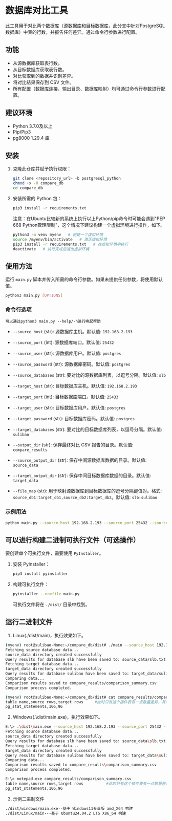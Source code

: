 # 数据库对比工具

此工具用于对比两个数据库（源数据库和目标数据库，此分支中针对PostgreSQL数据库）中表的行数，并报告任何差异。通过命令行参数进行配置。

## 功能
- 从源数据库获取表行数。
- 从目标数据库获取表行数。
- 对比获取到的数据并识别差异。
- 将对比结果保存到 CSV 文件。
- 所有配置（数据库连接、输出目录、数据库映射）均可通过命令行参数进行配置。

## 建议环境
- Python 3.7.0及以上
- Pip/Pip3
- pg8000 1.29.4 库

## 安装
1. 克隆此仓库并赋予执行权限：
   ```bash
   git clone <repository_url> -b postgresql_python
   chmod +x -R compare_db
   cd compare_db
   ```
2. 安装所需的 Python 包：
   ```bash
   pip3 install -r requirements.txt
   ```
   注意：在Ubuntu比较新的系统上执行以上Python/pip命令时可能会遇到"PEP 668 Python管理限制"，这个情况下建议构建一个虚拟环境进行操作，如下。
   ```bash
   python3 -m venv myenv   # 创建一个虚拟环境
   source /myenv/bin/activate   # 激活虚拟环境
   pip3 install -r requirements.txt   # 在虚拟环境中执行
   deactivate   # 执行完成后退出虚拟环境
   ```

## 使用方法
运行 `main.py` 脚本并传入所需的命令行参数。如果未提供任何参数，将使用默认值。

```bash
python3 main.py [OPTIONS]
```

### 命令行选项
`可以通过python3 main.py --help/-h进行唤起帮助`
- `--source_host` (str): 源数据库主机。默认值: `192.168.2.193`
- `--source_port` (int): 源数据库端口。默认值: `25432`
- `--source_user` (str): 源数据库用户。默认值: `postgres`
- `--source_password` (str): 源数据库密码。默认值: `postgres`
- `--source_databases` (str): 要对比的源数据库列表，以逗号分隔。默认值: `slb`

- `--target_host` (str): 目标数据库主机。默认值: `192.168.2.193`
- `--target_port` (int): 目标数据库端口。默认值: `25433`
- `--target_user` (str): 目标数据库用户。默认值: `postgres`
- `--target_password` (str): 目标数据库密码。默认值: `postgres`
- `--target_databases` (str): 要对比的目标数据库列表，以逗号分隔。默认值: `sulibao`

- `--output_dir` (str): 保存最终对比 CSV 报告的目录。默认值: `compare_results`
- `--source_output_dir` (str): 保存中间源数据库数据的目录。默认值: `source_data`
- `--target_output_dir` (str): 保存中间目标数据库数据的目录。默认值: `target_data`

- `--file_map` (str): 用于映射源数据库到目标数据库的逗号分隔键值对。格式: `source_db1:target_db1,source_db2:target_db2`。默认值: `slb:sulibao`

### 示例用法
```bash
python main.py --source_host 192.168.2.193 --source_port 25432 --source_user postgres --source_password SLBpg2025 --source_databases slb --target_host 192.168.2.193 --target_port 25433 --target_user postgres --target_password SLBmysql2025 --target_databases sulibao --file_map slb:sulibao --output_dir compare_results
```

## 可以进行构建二进制可执行文件（可选操作）
要创建单个可执行文件，需要使用 `PyInstaller`。

1. 安装 PyInstaller：
   ```bash
   pip3 install pyinstaller
   ```
2. 构建可执行文件：
   ```bash
   pyinstaller --onefile main.py
   ```
   可执行文件将在 `./dist/` 目录中找到。

## 运行二进制文件

1. Linux(./dist/main)，执行效果如下。
```bash
(myenv) root@sulibao-None:~/compare_db/dist# ./main --source_host 192.168.2.193 --source_port 25432 --source_user postgres --source_password SLBpg2025 --source_databases slb --target_host 192.168.2.193 --target_port 25433 --target_user postgres --target_password SLBpg2025 --target_databases sulibao --file_map slb:sulibao --output_dir compare_results
Fetching source database data...
source_data directory created successfully
Query results for database slb have been saved to: source_data/slb.txt
Fetching target database data...
target_data directory created successfully
Query results for database sulibao have been saved to: target_data/sulibao.txt
Comparing data...
Comparison results saved to compare_results/comparison_summary.csv
Comparison process completed.

(myenv) root@sulibao-None:~/compare_db/dist# cat compare_results/comparison_summary.csv 
table name,source rows,target rows     #此时只有这个插件表有一点数量差异，其余无数量差异的表不会显示
pg_stat_statements,106,96
```

2. Windows(.\dist\main.exe)，执行效果如下。

```bash
E:\> .\dist\main.exe --source_host 192.168.2.193 --source_port 25432 --source_user postgres --source_password SLBpg2025 --source_databases slb --target_host 192.168.2.193 --target_port 25433 --target_user postgres --target_password SLBpg2025 --target_databases sulibao --file_map slb:sulibao --output_dir compare_results
Fetching source database data...
source_data directory created successfully
Query results for database slb have been saved to: source_data\slb.txt
Fetching target database data...
target_data directory created successfully
Query results for database sulibao have been saved to: target_data\sulibao.txt
Comparing data...
Comparison results saved to compare_results\comparison_summary.csv
Comparison process completed.

E:\> notepad.exe compare_results/comparison_summary.csv
table name,source rows,target rows          #此时只有这个插件表有一点数量差异，其余无数量差异的表不会显示
pg_stat_statements,106,96
```

3. 示例二进制文件

```bash
./dist/windows/main.exe--基于 Windows11专业版 amd_X64 构建
./dist/Linux/main---基于 Ubuntu24.04.2 LTS X86_64 构建
```